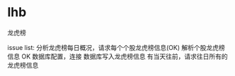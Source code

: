# lhb
龙虎榜

issue list:
分析龙虎榜每日概况，请求每个个股龙虎榜信息(OK)
解析个股龙虎榜信息 OK
数据库配置，连接
数据库写入龙虎榜信息
有当天往前，请求往日所有的龙虎榜信息